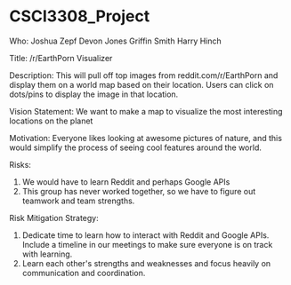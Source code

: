 # CSCI3308_Project

Who:
Joshua Zepf
Devon Jones
Griffin Smith
Harry Hinch

Title: 
/r/EarthPorn Visualizer

Description:
This will pull off top images from reddit.com/r/EarthPorn and display them on a world map based on their location. Users can click on dots/pins to display the image in that location. 

Vision Statement:
We want to make a map to visualize the most interesting locations on the planet

Motivation:
Everyone likes looking at awesome pictures of nature, and this would simplify the process of seeing cool features around the world.

Risks:
1. We would have to learn Reddit and perhaps Google APIs
2. This group has never worked together, so we have to figure out teamwork and team strengths.

Risk Mitigation Strategy:
1. Dedicate time to learn how to interact with Reddit and Google APIs. Include a timeline in our meetings to make sure everyone is on track with learning.
2. Learn each other's strengths and weaknesses and focus heavily on communication and coordination.

 

